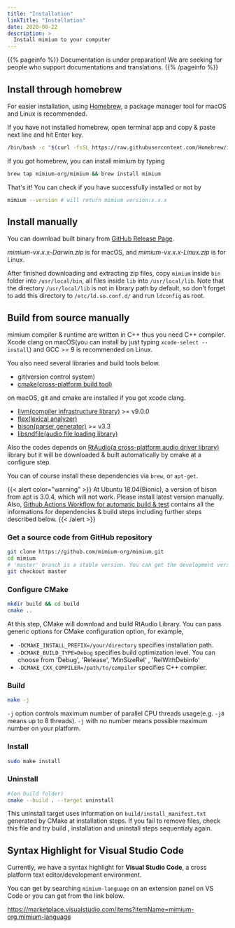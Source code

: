 ```yaml
---
title: "Installation"
linkTitle: "Installation"
date: 2020-08-22
description: >
  Install mimium to your computer
---
```


{{% pageinfo %}}
Documentation is under preparation! We are seeking for people who support documentations and translations.
{{% /pageinfo %}}


## Install through homebrew

For easier installation, using [Homebrew](https://brew.sh/), a package manager tool for macOS and Linux is recommended.

If you have not installed homebrew, open terminal app and copy & paste next line and hit Enter key.

```bash
/bin/bash -c "$(curl -fsSL https://raw.githubusercontent.com/Homebrew/install/master/install.sh)"
```

If you got homebrew, you can install mimium by typing 

```bash
brew tap mimium-org/mimium && brew install mimium
```

That's it! You can check if you have successfully installed or not by

```bash
mimium --version # will return mimium version:x.x.x
```

## Install manually

You can download built binary from [GitHub Release Page](https://github.com/mimium-org/mimium/releases).

*mimium-vx.x.x-Darwin.zip* is for macOS, and *mimium-vx.x.x-Linux.zip* is for Linux.

After finished downloading and extracting zip files, copy `mimium` inside `bin` folder into `/usr/local/bin`, all files inside `lib` into `/usr/local/lib`. Note that the directory `/usr/local/lib` is not in library path by default, so don't forget to add this directory to `/etc/ld.so.conf.d/` and run `ldconfig` as root.

## Build from source manually

mimium compiler & runtime are written in C++ thus you need C++ compiler.
Xcode clang on macOS(you can install by just typing `xcode-select --install`) and GCC >= 9 is recommended on Linux.

You also need several libraries and build tools below.

- git(version control system)
- [cmake(cross-platform build tool)](https://cmake.org/)

on macOS, git and cmake are installed if you got xcode clang.

- [llvm(compiler infrastructure library)](https://llvm.org/) >= v9.0.0
- [flex(lexical analyzer)](https://github.com/westes/flex/)
- [bison(parser generator)](https://www.gnu.org/software/bison/) >= v3.3
- [libsndfile(audio file loading library)](http://www.mega-nerd.com/libsndfile/)

Also the codes depends on [RtAudio(a cross-platform audio driver library)](https://github.com/thestk/rtaudio) library but it will be downloaded & built automatically by cmake at a configure step.

You can of course install these dependencies via `brew`, or `apt-get`.

{{< alert color="warning" >}}
At Ubuntu 18.04(Bionic), a version of bison from apt is 3.0.4, which will not work. Please install latest version manually. Also, [Github Actions Workflow for automatic build & test](https://github.com/mimium-org/mimium/blob/dev/.github/workflows/build_and_test.yml) contains all the informations for dependencies & build steps including further steps described below.
{{< /alert >}}

### Get a source code from GitHub repository

```bash
git clone https://github.com/mimium-org/mimium.git
cd mimium
# 'master' branch is a stable version. You can get the development version from 'dev' branch. 
git checkout master 
```
### Configure CMake

```bash
mkdir build && cd build
cmake .. 
```

At this step, CMake will download and build RtAudio Library. You can pass generic options for CMake configuration option, for example,

- `-DCMAKE_INSTALL_PREFIX=/your/directory` specifies installation path.
- `-DCMAKE_BUILD_TYPE=Debug` specifies build optimization level. You can choose from 'Debug', 'Release', 'MinSizeRel' , 'RelWithDebinfo'
- `-DCMAKE_CXX_COMPILER=/path/to/compiler` specifies C++ compiler.

### Build

```bash
make -j
```

`-j` option controls maximum number of parallel CPU threads usage(e.g. `-j8` means up to 8 threads). `-j` with no number means possible maximum number on your platform.

### Install

```bash
sudo make install
```

### Uninstall

```bash
#(on build folder)
cmake --build . --target uninstall
```

This uninstall target uses information on `build/install_manifest.txt` generated by CMake at installation steps. If you fail to remove files, check this file and try build , installation and uninstall steps sequentialy again.


## Syntax Highlight for Visual Studio Code

Currently, we have a syntax highlight for **Visual Studio Code**, a cross platform text editor/development environment.

You can get by searching `mimium-language` on an extension panel on VS Code or you can get from the link below.

<https://marketplace.visualstudio.com/items?itemName=mimium-org.mimium-language>